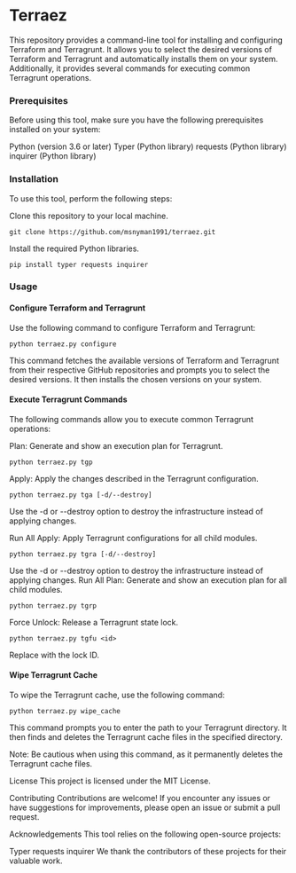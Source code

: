 # Terraez

This repository provides a command-line tool for installing and configuring Terraform and Terragrunt. It allows you to select the desired versions of Terraform and Terragrunt and automatically installs them on your system. Additionally, it provides several commands for executing common Terragrunt operations.

### Prerequisites
Before using this tool, make sure you have the following prerequisites installed on your system:

Python (version 3.6 or later)
Typer (Python library)
requests (Python library)
inquirer (Python library)

### Installation
To use this tool, perform the following steps:

Clone this repository to your local machine.
```
git clone https://github.com/msnyman1991/terraez.git
```

Install the required Python libraries.
```
pip install typer requests inquirer
```

### Usage

#### Configure Terraform and Terragrunt
Use the following command to configure Terraform and Terragrunt:
```
python terraez.py configure
```
This command fetches the available versions of Terraform and Terragrunt from their respective GitHub repositories and prompts you to select the desired versions. It then installs the chosen versions on your system.

#### Execute Terragrunt Commands
The following commands allow you to execute common Terragrunt operations:

Plan: Generate and show an execution plan for Terragrunt.
```
python terraez.py tgp
```
Apply: Apply the changes described in the Terragrunt configuration.

```
python terraez.py tga [-d/--destroy]
```
Use the -d or --destroy option to destroy the infrastructure instead of applying changes.

Run All Apply: Apply Terragrunt configurations for all child modules.

```
python terraez.py tgra [-d/--destroy]
```
Use the -d or --destroy option to destroy the infrastructure instead of applying changes.
Run All Plan: Generate and show an execution plan for all child modules.

```
python terraez.py tgrp
```
Force Unlock: Release a Terragrunt state lock.

```
python terraez.py tgfu <id>
```
Replace <id> with the lock ID.
  
#### Wipe Terragrunt Cache
To wipe the Terragrunt cache, use the following command:

```
python terraez.py wipe_cache
```
  
This command prompts you to enter the path to your Terragrunt directory. It then finds and deletes the Terragrunt cache files in the specified directory.

Note: Be cautious when using this command, as it permanently deletes the Terragrunt cache files.

License
This project is licensed under the MIT License.

Contributing
Contributions are welcome! If you encounter any issues or have suggestions for improvements, please open an issue or submit a pull request.

Acknowledgements
This tool relies on the following open-source projects:

Typer
requests
inquirer
We thank the contributors of these projects for their valuable work.
